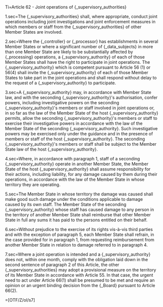 Ti=Article 62 - Joint operations of {_supervisory_authorities}

1.sec=The {_supervisory_authorities} shall, where appropriate, conduct joint operations including joint investigations and joint enforcement measures in which members or staff from the {_supervisory_authorities} of other Member States are involved.

2.sec=Where the {_controller} or {_processor} has establishments in several Member States or where a significant number of {_data_subjects} in more than one Member State are likely to be substantially affected by {_processing} operations, a {_supervisory_authority} of each of those Member States shall have the right to participate in joint operations. The {_supervisory_authority} which is competent pursuant to Article 56 (1) or 56(4) shall invite the {_supervisory_authority} of each of those Member States to take part in the joint operations and shall respond without delay to the request of a {_supervisory_authority} to participate.

3.sec=A {_supervisory_authority} may, in accordance with Member State law, and with the seconding {_supervisory_authority}'s authorisation, confer powers, including investigative powers on the seconding {_supervisory_authority}'s members or staff involved in joint operations or, in so far as the law of the Member State of the host {_supervisory_authority} permits, allow the seconding {_supervisory_authority}'s members or staff to exercise their investigative powers in accordance with the law of the Member State of the seconding {_supervisory_authority}. Such investigative powers may be exercised only under the guidance and in the presence of members or staff of the host {_supervisory_authority}. The seconding {_supervisory_authority}'s members or staff shall be subject to the Member State law of the host {_supervisory_authority}.

4.sec=Where, in accordance with paragraph 1, staff of a seconding {_supervisory_authority} operate in another Member State, the Member State of the host {_supervisory_authority} shall assume responsibility for their actions, including liability, for any damage caused by them during their operations, in accordance with the law of the Member State in whose territory they are operating.

5.sec=The Member State in whose territory the damage was caused shall make good such damage under the conditions applicable to damage caused by its own staff. The Member State of the seconding {_supervisory_authority} whose staff has caused damage to any person in the territory of another Member State shall reimburse that other Member State in full any sums it has paid to the persons entitled on their behalf.

6.sec=Without prejudice to the exercise of its rights vis-à-vis third parties and with the exception of paragraph 5, each Member State shall refrain, in the case provided for in paragraph 1, from requesting reimbursement from another Member State in relation to damage referred to in paragraph 4.

7.sec=Where a joint operation is intended and a {_supervisory_authority} does not, within one month, comply with the obligation laid down in the second sentence of paragraph 2 of this Article, the other {_supervisory_authorities} may adopt a provisional measure on the territory of its Member State in accordance with Article 55. In that case, the urgent need to act under Article 66(1) shall be presumed to be met and require an opinion or an urgent binding decision from the {_Board} pursuant to Article 66(2).

=[OTF/Z/ol/s7]
